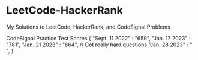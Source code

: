 # LeetCode-HackerRank
My Solutions to LeetCode, HackerRank, and CodeSignal Problems


CodeSignal Practice Test Scores {
    "Sept. 11 2022" : "659",
    "Jan.  17 2023" : "781",
    "Jan.  21 2023" : "664",       // Got really hard questions
    "Jan.  28 2023" : "   ",
}
